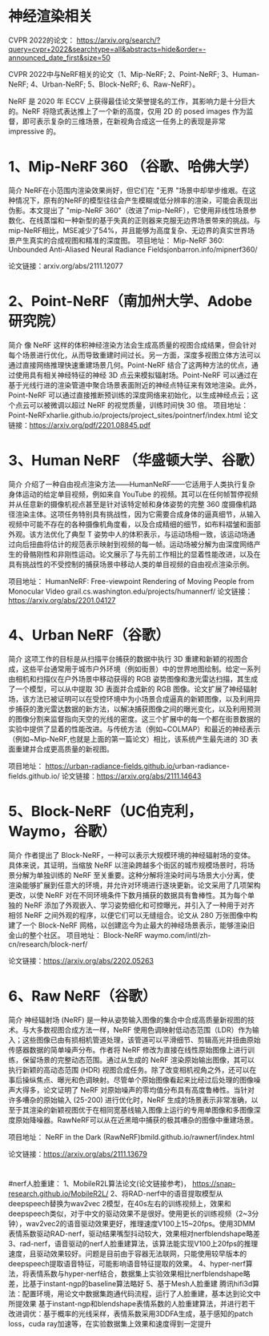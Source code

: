 # 神经渲染相关

CVPR 2022的论文：
https://arxiv.org/search/?query=cvpr+2022&searchtype=all&abstracts=hide&order=-announced_date_first&size=50

CVPR 2022中与NeRF相关的论文（1、Mip-NeRF; 2、Point-NeRF; 3、Human-NeRF; 4、Urban-NeRF; 5、Block-NeRF; 6、Raw-NeRF）。

NeRF 是 2020 年 ECCV 上获得最佳论文荣誉提名的工作，其影响力是十分巨大的。NeRF 将隐式表达推上了一个新的高度，仅用 2D 的 posed images 作为监督，即可表示复杂的三维场景，在新视角合成这一任务上的表现是非常 impressive 的。

# 1、Mip-NeRF 360 （谷歌、哈佛大学）
简介
NeRF在小范围内渲染效果尚好，但它们在 "无界 "场景中却举步维艰。在这种情况下，原有的NeRF的模型往往会产生模糊或低分辨率的渲染，可能会表现出伪影。本文提出了 "mip-NeRF 360"（改进了mip-NeRF），它使用非线性场景参数化、在线蒸馏和一种新型的基于失真的正则器来克服无边界场景带来的挑战。与mip-NeRF相比，MSE减少了54%，并且能够为高度复杂、无边界的真实世界场景产生真实的合成视图和精准的深度图。
项目地址：
Mip-NeRF 360: Unbounded Anti-Aliased Neural Radiance Fields
​jonbarron.info/mipnerf360/

论文链接：arxiv.org/abs/2111.12077


# 2、Point-NeRF（南加州大学、Adobe研究院）
简介
像 NeRF 这样的体积神经渲染方法会生成高质量的视图合成结果，但会针对每个场景进行优化，从而导致重建时间过长。另一方面，深度多视图立体方法可以通过直接网络推理快速重建场景几何。Point-NeRF 结合了这两种方法的优点，通过使用具有相关神经特征的神经 3D 点云来模拟辐射场。Point-NeRF 可以通过在基于光线行进的渲染管道中聚合场景表面附近的神经点特征来有效地渲染。此外，Point-NeRF 可以通过直接推断预训练的深度网络来初始化，以生成神经点云；这个点云可以被微调以超过 NeRF 的视觉质量，训练时间快 30 倍。
项目地址：
Point-NeRF
​xharlie.github.io/projects/project_sites/pointnerf/index.html
论文链接：https://arxiv.org/pdf/2201.08845.pdf


# 3、Human NeRF （华盛顿大学、谷歌）
简介
介绍了一种自由视点渲染方法——HumanNeRF——它适用于人类执行复杂身体运动的给定单目视频，例如来自 YouTube 的视频。其可以在任何帧暂停视频并从任意新的摄像机视点甚至是针对该特定帧和身体姿势的完整 360 度摄像机路径渲染主体。这项任务特别具有挑战性，因为它需要合成身体的逼真细节，从输入视频中可能不存在的各种摄像机角度看，以及合成精细的细节，如布料褶皱和面部外观。该方法优化了典型 T 姿势中人的体积表示，与运动场相一致，该运动场通过向后扭曲将估计的规范表示映射到视频的每一帧。运动场被分解为由深度网络产生的骨骼刚性和非刚性运动。论文展示了与先前工作相比的显着性能改进，以及在具有挑战性的不受控制的捕获场景中移动人类的单目视频的自由视点渲染示例。

项目地址：
HumanNeRF: Free-viewpoint Rendering of Moving People from Monocular Video
​grail.cs.washington.edu/projects/humannerf/
论文链接：https://arxiv.org/abs/2201.04127

# 4、Urban NeRF（谷歌）
简介
这项工作的目标是从扫描平台捕获的数据中执行 3D 重建和新颖的视图合成，这些平台通常用于城市户外环境（例如街景）中的世界地图绘制。给定一系列由相机和扫描仪在户外场景中移动获得的 RGB 姿势图像和激光雷达扫描，其生成了一个模型，可以从中提取 3D 表面并合成新的 RGB 图像。论文扩展了神经辐射场，该方法已被证明可以在受控环境中为小场景合成逼真的新颖图像，以及利用异步捕获的激光雷达数据的新方法，以解决捕获图像之间的曝光变化，以及利用预测的图像分割来监督指向天空的光线的密度。这三个扩展中的每一个都在街景数据的实验中提供了显着的性能改进。与传统方法（例如~COLMAP）和最近的神经表示（例如~Mip-NeRF,也就是上面的第一篇论文）相比，该系统产生最先进的 3D 表面重建并合成更高质量的新视图。

项目地址：
https://urban-radiance-fields.github.io/
​urban-radiance-fields.github.io/
论文链接：https://arxiv.org/abs/2111.14643

# 5、Block-NeRF（UC伯克利，Waymo，谷歌）
简介
作者提出了 Block-NeRF，一种可以表示大规模环境的神经辐射场的变体。具体来说，其证明，当缩放 NeRF 以渲染跨越多个街区的城市规模场景时，将场景分解为单独训练的 NeRF 至关重要。这种分解将渲染时间与场景大小分离，使渲染能够扩展到任意大的环境，并允许对环境进行逐块更新。论文采用了几项架构更改，以使 NeRF 对在不同环境条件下数月捕获的数据具有鲁棒性。其为每个单独的 NeRF 添加了外观嵌入、学习姿势细化和可控曝光，并引入了一种用于对齐相邻 NeRF 之间外观的程序，以便它们可以无缝组合。论文从 280 万张图像中构建了一个 Block-NeRF 网格，以创建迄今为止最大的神经场景表示，能够渲染旧金山的整个社区。
项目地址：
Block-NeRF
​waymo.com/intl/zh-cn/research/block-nerf/

论文链接：https://arxiv.org/abs/2202.05263


# 6、Raw NeRF（谷歌）
简介
神经辐射场 (NeRF) 是一种从姿势输入图像的集合中合成高质量新视图的技术。与大多数视图合成方法一样，NeRF 使用色调映射低动态范围（LDR）作为输入；这些图像已由有损相机管道处理，该管道可以平滑细节、剪辑高光并扭曲原始传感器数据的简单噪声分布。作者将 NeRF 修改为直接在线性原始图像上进行训练，保留场景的完整动态范围。通过从生成的 NeRF 渲染原始输出图像，其可以执行新颖的高动态范围 (HDR) 视图合成任务。除了改变相机视角之外，还可以在事后操纵焦点、曝光和色调映射。尽管单个原始图像看起来比经过后处理的图像噪声大得多，论文证明了 NeRF 对原始噪声的零均值分布具有高度鲁棒性。当针对许多嘈杂的原始输入 (25-200) 进行优化时，NeRF 生成的场景表示非常准确，以至于其渲染的新颖视图优于在相同宽基线输入图像上运行的专用单图像和多图像深度原始降噪器。RawNeRF可以从在近黑暗中捕获的极其嘈杂的图像中重建场景。

项目地址：
NeRF in the Dark (RawNeRF)
​bmild.github.io/rawnerf/index.html

论文链接：https://arxiv.org/abs/2111.13679

# 

#nerf人脸重建：
1、MobileR2L算法论文(论文链接参考)，
https://snap-research.github.io/MobileR2L/
2、将RAD-nerf中的语音提取模型从deepspeech替换为wav2vec 2模型，在40s左右的训练视频上，效果和deepspeech类似，对于中文的驱动效果不是很好。使用更长的训练视频（2~3分钟），wav2vec2的语音驱动效果更好，推理速度V100上15~20fps。使用3DMM表情系数驱动RAD-nerf，驱动结果嘴型抖动较大，效果相对nerfblendshape略差
3、rad-nerf，语音驱动的nerf人脸重建算法，该算法能实现V100上20fps的推理速度，且驱动效果较好。问题是目前由于容器无法联网，只能使用较早版本的deepspeech提取语音特征，可能影响语音特征提取的效果。
4、hyper-nerf算法，将表情系数与hyper-nerf结合，数据集上实验效果相比nerfblendshape略差，比基于instant-ngp的baseline算法略好
5、基于Mesh人脸重建
      腾讯hifi3d算法：配置环境，用论文中数据集跑通代码流程，运行了人脸重建，基本达到论文中所提效果
      基于instant-ngp和blendshape表情系数的人脸重建算法，并进行若干改进调优：基于概率的光线采样，表情系数采用3DDFA生成，基于感知的patch loss，cuda ray加速等，在实验数据集上效果和速度得到一定提升
